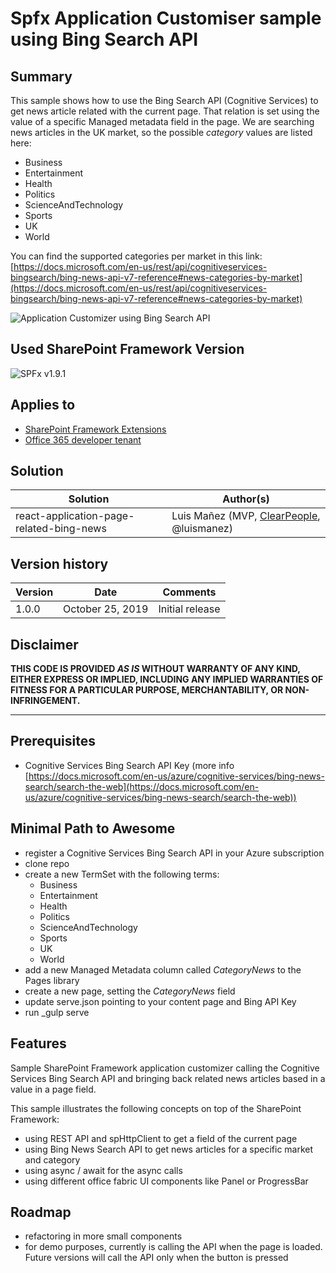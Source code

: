 # Spfx Application Customiser sample using Bing Search API

## Summary
This sample shows how to use the Bing Search API (Cognitive Services) to get news article related with the current page. That relation is set using the value of a specific Managed metadata field in the page. We are searching news articles in the UK market, so the possible _category_ values are listed here:
  * Business
  * Entertainment
  * Health
  * Politics
  * ScienceAndTechnology
  * Sports
  * UK
  * World

You can find the supported categories per market in this link: [https://docs.microsoft.com/en-us/rest/api/cognitiveservices-bingsearch/bing-news-api-v7-reference#news-categories-by-market](https://docs.microsoft.com/en-us/rest/api/cognitiveservices-bingsearch/bing-news-api-v7-reference#news-categories-by-market)

![Application Customizer using Bing Search API](./assets/related-bing-news.png)

## Used SharePoint Framework Version

![SPFx v1.9.1](https://img.shields.io/badge/SPFx-1.9.1-green.svg)

## Applies to

* [SharePoint Framework Extensions](https://dev.office.com/sharepoint/docs/spfx/extensions/overview-extensions)
* [Office 365 developer tenant](http://dev.office.com/sharepoint/docs/spfx/set-up-your-developer-tenant)

## Solution

Solution|Author(s)
--------|---------
react-application-page-related-bing-news|Luis Mañez (MVP, [ClearPeople](http://www.clearpeople.com), @luismanez)

## Version history

Version|Date|Comments
-------|----|--------
1.0.0|October 25, 2019|Initial release

## Disclaimer

**THIS CODE IS PROVIDED *AS IS* WITHOUT WARRANTY OF ANY KIND, EITHER EXPRESS OR IMPLIED, INCLUDING ANY IMPLIED WARRANTIES OF FITNESS FOR A PARTICULAR PURPOSE, MERCHANTABILITY, OR NON-INFRINGEMENT.**

---

## Prerequisites

* Cognitive Services Bing Search API Key (more info [https://docs.microsoft.com/en-us/azure/cognitive-services/bing-news-search/search-the-web](https://docs.microsoft.com/en-us/azure/cognitive-services/bing-news-search/search-the-web))

## Minimal Path to Awesome

* register a Cognitive Services Bing Search API in your Azure subscription
* clone repo
* create a new TermSet with the following terms:
  * Business
  * Entertainment
  * Health
  * Politics
  * ScienceAndTechnology
  * Sports
  * UK
  * World
* add a new Managed Metadata column called _CategoryNews_ to the Pages library
* create a new page, setting the _CategoryNews_ field
* update serve.json pointing to your content page and Bing API Key
* run _gulp serve

## Features

Sample SharePoint Framework application customizer calling the Cognitive Services Bing Search API and bringing back related news articles based in a value in a page field.

This sample illustrates the following concepts on top of the SharePoint Framework:

* using REST API and spHttpClient to get a field of the current page
* using Bing News Search API to get news articles for a specific market and category
* using async / await for the async calls
* using different office fabric UI components like Panel or ProgressBar

## Roadmap
* refactoring in more small components
* for demo purposes, currently is calling the API when the page is loaded. Future versions will call the API only when the button is pressed
